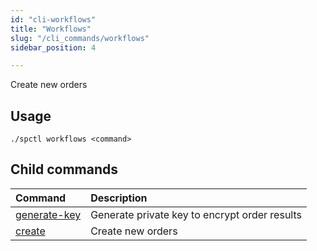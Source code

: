 ```yaml
---
id: "cli-workflows"
title: "Workflows"
slug: "/cli_commands/workflows"
sidebar_position: 4

---
```


Create new orders

## Usage

```
./spctl workflows <command>
```

## Child commands

| **Command**                                                     |**Description**|
|:----------------------------------------------------------------| :- |
| [generate-key](/developers/cli_commands/workflows/generate-key) |Generate private key to encrypt order results|
| [create](/developers/cli_commands/workflows/create)             |Create new orders|